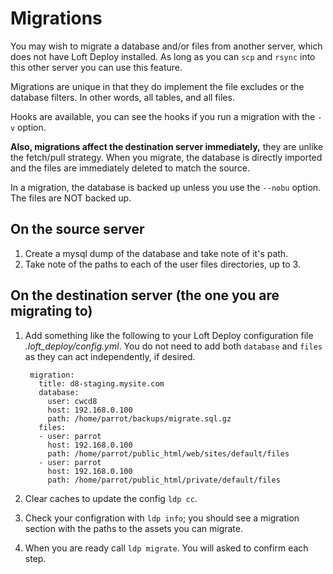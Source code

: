 # Migrations

You may wish to migrate a database and/or files from another server, which does not have Loft Deploy installed.  As long as you can `scp` and `rsync` into this other server you can use this feature.

Migrations are unique in that they do implement the file excludes or the database filters.  In other words, all tables, and all files.

Hooks are available, you can see the hooks if you run a migration with the `-v` option.

**Also, migrations affect the destination server immediately,** they are unlike the fetch/pull strategy.  When you migrate, the database is directly imported and the files are immediately deleted to match the source.

In a migration, the database is backed up unless you use the `--nobu` option.  The files are NOT backed up.

## On the source server

1. Create a mysql dump of the database and take note of it's path.
1. Take note of the paths to each of the user files directories, up to 3.

## On the destination server (the one you are migrating to)

1. Add something like the following to your Loft Deploy configuration file _.loft_deploy/config.yml_.  You do not need to add both `database` and `files` as they can act independently, if desired.

        migration:
          title: d8-staging.mysite.com
          database:
            user: cwcd8
            host: 192.168.0.100
            path: /home/parrot/backups/migrate.sql.gz
          files:
          - user: parrot
            host: 192.168.0.100
            path: /home/parrot/public_html/web/sites/default/files
          - user: parrot
            host: 192.168.0.100
            path: /home/parrot/public_html/private/default/files

1. Clear caches to update the config `ldp cc`.
1. Check your configration with `ldp info`; you should see a migration section with the paths to the assets you can migrate.
1. When you are ready call `ldp migrate`.  You will asked to confirm each step.    

